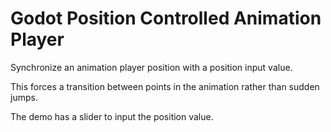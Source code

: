 # Godot Position Controlled Animation Player

Synchronize an animation player position with a position input value.

This forces a transition between points in the animation rather than sudden jumps.

The demo has a slider to input the position value.

